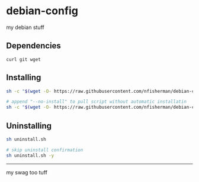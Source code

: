 # debian-config
my debian stuff

## Dependencies
``curl git wget``

## Installing
```sh
sh -c "$(wget -O- https://raw.githubusercontent.com/nfisherman/debian-config/main/tools/pull-latest.sh)"

# append "--no-install" to pull script without automatic installatin
sh -c "$(wget -O- https://raw.githubusercontent.com/nfisherman/debian-config/main/tools/pull-latest.sh) --no-install"
```


## Uninstalling
```sh
sh uninstall.sh

# skip uninstall confirmation
sh uninstall.sh -y
```

---

my swag too tuff
